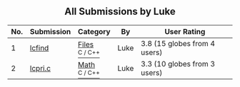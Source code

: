 ﻿<div align="center">

## All Submissions by Luke

</div>

No.  | Submission | Category | By   | User Rating
---- | ---------- | -------- | ---- | -----------
1 | [lcfind<br />](https://github.com/Planet-Source-Code/luke-lcfind__3-492) | [Files<br /><sup>C / C++</sup>](../ByCategory/files__3-2.md) | Luke | 3.8 (15 globes from 4 users)
2 | [lcpri\.c<br />](https://github.com/Planet-Source-Code/luke-lcpri-c__3-494) | [Math<br /><sup>C / C++</sup>](../ByCategory/math__3-12.md) | Luke | 3.3 (10 globes from 3 users)
